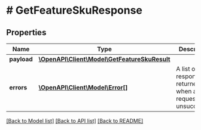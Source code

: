 # # GetFeatureSkuResponse

## Properties

Name | Type | Description | Notes
------------ | ------------- | ------------- | -------------
**payload** | [**\OpenAPI\Client\Model\GetFeatureSkuResult**](GetFeatureSkuResult.md) |  | [optional]
**errors** | [**\OpenAPI\Client\Model\Error[]**](Error.md) | A list of error responses returned when a request is unsuccessful. | [optional]

[[Back to Model list]](../../README.md#models) [[Back to API list]](../../README.md#endpoints) [[Back to README]](../../README.md)
